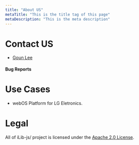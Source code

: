```yaml
---
title: "About US"
metaTitle: "This is the title tag of this page"
metaDescription: "This is the meta description"
---
```



# Contact US
* [Goun Lee](https://github.com/gouniLee)

#### Bug Reports

# Use Cases
* webOS Platform for LG Eletronics.

# Legal
All of iLib-js/ project is licensed under the [Apache 2.0 License](http://www.apache.org/licenses/LICENSE-2.0.html).